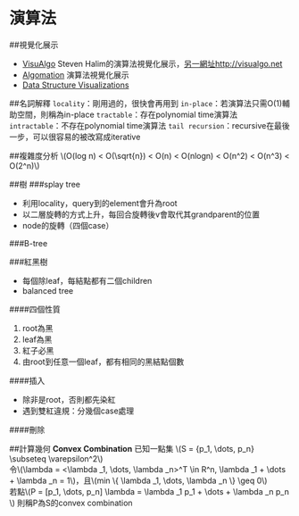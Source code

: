 # 演算法

##視覺化展示
* [VisuAlgo](http://www.comp.nus.edu.sg/~stevenha/visualization/) Steven Halim的演算法視覺化展示，[另一網址](http://visualgo.net)http://visualgo.net
* [Algomation](http://www.algomation.com/) 演算法視覺化展示
* [Data Structure Visualizations](http://www.cs.usfca.edu/~galles/visualization/Algorithms.html)

##名詞解釋
`locality`：剛用過的，很快會再用到
`in-place`：若演算法只需O(1)輔助空間，則稱為in-place
`tractable`：存在polynomial time演算法
`intractable`：不存在polynomial time演算法
`tail recursion`：recursive在最後一步，可以很容易的被改寫成iterative

##複雜度分析
\\(O(log n) < O(\sqrt{n}) < O(n) < O(nlogn) < O(n^2) < O(n^3) < O(2^n)\\)

##樹
###splay tree
* 利用locality，query到的element會升為root
* 以二層旋轉的方式上升，每回合旋轉後v會取代其grandparent的位置
* node的旋轉（四個case） 

###B-tree

###紅黑樹
* 每個除leaf，每結點都有二個children
* balanced tree

####四個性質
1. root為黑
2. leaf為黑
3. 紅子必黑
4. 由root到任意一個leaf，都有相同的黑結點個數

####插入
* 除非是root，否則都先染紅 
* 遇到雙紅違規：分幾個case處理

####刪除


##計算幾何
**Convex Combination**
已知一點集 \\(S = {p_1, \dots, p_n} \subseteq \varepsilon^2\\)  
令\\(\lambda = <\lambda _1, \dots, \lambda _n>^T \in R^n, \lambda _1 + \dots + \lambda _n = 1\\)，且\\(min \\{ \lambda _1, \dots, \lambda _n \\} \geq 0\\)  
若點\\(P = [p_1, \dots, p_n] \lambda = \lambda _1 p_1 + \dots + \lambda _n p_n \\)
則稱P為S的convex combination
